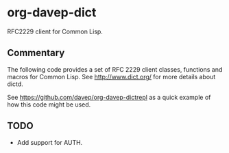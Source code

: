 # org-davep-dict

RFC2229 client for Common Lisp.

## Commentary

The following code provides a set of RFC 2229 client classes, functions and
macros for Common Lisp. See http://www.dict.org/ for more details about
dictd.

See https://github.com/davep/org-davep-dictrepl as a quick example of how
this code might be used.

## TODO

- Add support for AUTH.

[//]: # (README.md ends here)
